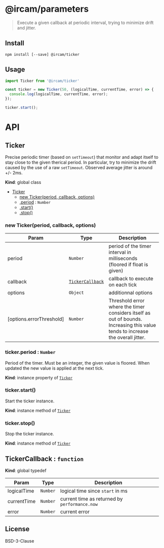 # @ircam/parameters


> Execute a given callback at periodic interval, trying to minimize drift and jitter.

## Install

```
npm install [--save] @ircam/ticker
```

## Usage

```js
import Ticker from '@ircam/ticker'

const ticker = new Ticker(50, (logicalTime, currentTime, error) => {
  console.log(logicalTime, currentTime, error);
});

ticker.start();
```

# API

<a name="Ticker"></a>

## Ticker
Precise periodic timer (based on `setTimeout`) that monitor and adapt itself
to stay close to the given therical period. In particular, try to minimize
the drift caused by the use of a raw `setTimeout`.
Observed average jitter is around +/- 2ms.

**Kind**: global class  

* [Ticker](#Ticker)
    * [new Ticker(period, callback, options)](#new_Ticker_new)
    * [.period](#Ticker+period) : <code>Number</code>
    * [.start()](#Ticker+start)
    * [.stop()](#Ticker+stop)

<a name="new_Ticker_new"></a>

### new Ticker(period, callback, options)

| Param | Type | Description |
| --- | --- | --- |
| period | <code>Number</code> | period of the timer interval in milliseconds  (floored if float is given) |
| callback | [<code>TickerCallback</code>](#TickerCallback) | callback to execute on each tick |
| options | <code>Object</code> | additionnal options |
| [options.errorThreshold] | <code>Number</code> | Threshold error where the timer  considers itself as out of bounds. Increasing this value tends to increase  the overall jitter. |

<a name="Ticker+period"></a>

### ticker.period : <code>Number</code>
Period of the timer. Must be an integer, the given value is floored.
When updated the new value is applied at the next tick.

**Kind**: instance property of [<code>Ticker</code>](#Ticker)  
<a name="Ticker+start"></a>

### ticker.start()
Start the ticker instance.

**Kind**: instance method of [<code>Ticker</code>](#Ticker)  
<a name="Ticker+stop"></a>

### ticker.stop()
Stop the ticker instance.

**Kind**: instance method of [<code>Ticker</code>](#Ticker)  
<a name="TickerCallback"></a>

## TickerCallback : <code>function</code>
**Kind**: global typedef  

| Param | Type | Description |
| --- | --- | --- |
| logicalTime | <code>Number</code> | logical time since `start` in ms |
| currentTime | <code>Number</code> | current time as returned by `performance.now` |
| error | <code>Number</code> | current error |



## License

BSD-3-Clause

